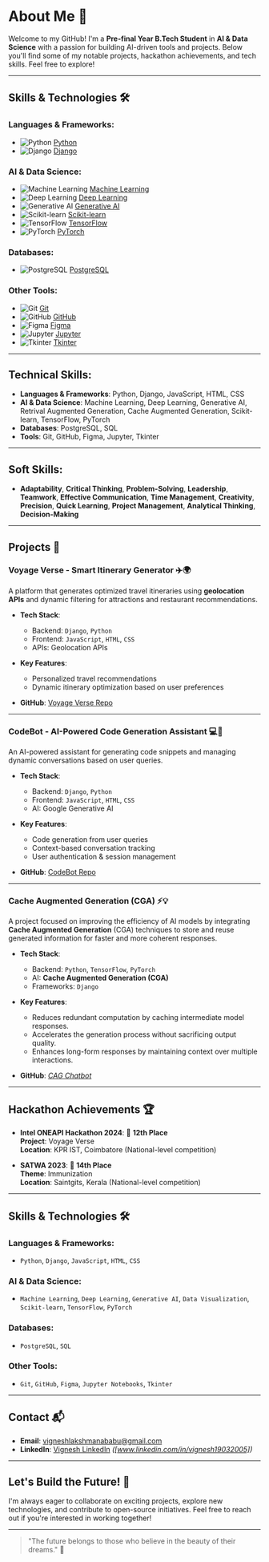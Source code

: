 # About Me 🚀

Welcome to my GitHub! I'm a **Pre-final Year B.Tech Student** in **AI & Data Science** with a passion for building AI-driven tools and projects. Below you'll find some of my notable projects, hackathon achievements, and tech skills. Feel free to explore!

---

## Skills & Technologies 🛠️

### **Languages & Frameworks**:
- ![Python](https://img.shields.io/badge/Python-3776AB?style=flat&logo=python&logoColor=white) [Python](https://www.python.org/)
- ![Django](https://img.shields.io/badge/Django-092E20?style=flat&logo=django&logoColor=white) [Django](https://www.djangoproject.com/)

### **AI & Data Science**:
- ![Machine Learning](https://img.shields.io/badge/Machine_Learning-F7DF1E?style=flat&logo=python&logoColor=black) [Machine Learning](https://scikit-learn.org/stable/supervised_learning.html)
- ![Deep Learning](https://img.shields.io/badge/Deep_Learning-FF6F00?style=flat&logo=tensorflow&logoColor=white) [Deep Learning](https://www.tensorflow.org/)
- ![Generative AI](https://img.shields.io/badge/Generative_AI-000000?style=flat&logo=github&logoColor=white) [Generative AI](https://www.sas.com/en_us/insights/analytics/generative-ai.html)
- ![Scikit-learn](https://img.shields.io/badge/Scikit--learn-F7931E?style=flat&logo=scikit-learn&logoColor=white) [Scikit-learn](https://scikit-learn.org/)
- ![TensorFlow](https://img.shields.io/badge/TensorFlow-FF6F00?style=flat&logo=tensorflow&logoColor=white) [TensorFlow](https://www.tensorflow.org/)
- ![PyTorch](https://img.shields.io/badge/PyTorch-EE4C2C?style=flat&logo=pytorch&logoColor=white) [PyTorch](https://pytorch.org/)

### **Databases**:
- ![PostgreSQL](https://img.shields.io/badge/PostgreSQL-336791?style=flat&logo=postgresql&logoColor=white) [PostgreSQL](https://www.postgresql.org/)

### **Other Tools**:
- ![Git](https://img.shields.io/badge/Git-F05032?style=flat&logo=git&logoColor=white) [Git](https://git-scm.com/)
- ![GitHub](https://img.shields.io/badge/GitHub-181717?style=flat&logo=github&logoColor=white) [GitHub](https://github.com/)
- ![Figma](https://img.shields.io/badge/Figma-F24E1E?style=flat&logo=figma&logoColor=white) [Figma](https://www.figma.com/)
- ![Jupyter](https://img.shields.io/badge/Jupyter-F37626?style=flat&logo=jupyter&logoColor=white) [Jupyter](https://jupyter.org/)
- ![Tkinter](https://img.shields.io/badge/Tkinter-00A6A6?style=flat&logo=tkinter&logoColor=white) [Tkinter](https://wiki.python.org/moin/TkInter)

---

## Technical Skills:
- **Languages & Frameworks**: Python, Django, JavaScript, HTML, CSS
- **AI & Data Science**: Machine Learning, Deep Learning, Generative AI, Retrival Augmented Generation, Cache Augmented Generation, Scikit-learn, TensorFlow, PyTorch
- **Databases**: PostgreSQL, SQL
- **Tools**: Git, GitHub, Figma, Jupyter, Tkinter

---

## Soft Skills:
- **Adaptability**, **Critical Thinking**, **Problem-Solving**, **Leadership**, **Teamwork**, **Effective Communication**, **Time Management**, **Creativity**, **Precision**, **Quick Learning**, **Project Management**, **Analytical Thinking**, **Decision-Making**

---

## Projects 🔧

### **Voyage Verse - Smart Itinerary Generator** ✈️🌍
A platform that generates optimized travel itineraries using **geolocation APIs** and dynamic filtering for attractions and restaurant recommendations.

- **Tech Stack**: 
  - Backend: `Django`, `Python`
  - Frontend: `JavaScript`, `HTML`, `CSS`
  - APIs: Geolocation APIs
  
- **Key Features**:
  - Personalized travel recommendations
  - Dynamic itinerary optimization based on user preferences

- **GitHub**: [Voyage Verse Repo](https://github.com/vignesh19032005/Voyage_Verse-GDG)

---

### **CodeBot - AI-Powered Code Generation Assistant** 💻🤖
An AI-powered assistant for generating code snippets and managing dynamic conversations based on user queries.

- **Tech Stack**: 
  - Backend: `Django`, `Python`
  - Frontend: `JavaScript`, `HTML`, `CSS`
  - AI: Google Generative AI
  
- **Key Features**:
  - Code generation from user queries
  - Context-based conversation tracking
  - User authentication & session management

- **GitHub**: [CodeBot Repo](https://github.com/vignesh19032005/CodeBot)

---
### **Cache Augmented Generation (CGA)** ⚡💡
A project focused on improving the efficiency of AI models by integrating **Cache Augmented Generation** (CGA) techniques to store and reuse generated information for faster and more coherent responses. 

- **Tech Stack**: 
  - Backend: `Python`, `TensorFlow`, `PyTorch`
  - AI: **Cache Augmented Generation (CGA)**
  - Frameworks: `Django`
  
- **Key Features**:
  - Reduces redundant computation by caching intermediate model responses.
  - Accelerates the generation process without sacrificing output quality.
  - Enhances long-form responses by maintaining context over multiple interactions.

- **GitHub**: *[CAG Chatbot](https://github.com/vignesh19032005/CAG-Chatbot)*
---

## Hackathon Achievements 🏆

- **Intel ONEAPI Hackathon 2024**: 🥉 **12th Place**  
  **Project**: Voyage Verse  
  **Location**: KPR IST, Coimbatore (National-level competition)

- **SATWA 2023**: 🥈 **14th Place**  
  **Theme**: Immunization  
  **Location**: Saintgits, Kerala (National-level competition)

---

## Skills & Technologies 🛠️

### **Languages & Frameworks**:
- `Python`, `Django`, `JavaScript`, `HTML`, `CSS`
  
### **AI & Data Science**:
- `Machine Learning`, `Deep Learning`, `Generative AI`, `Data Visualization`, `Scikit-learn`, `TensorFlow`, `PyTorch`

### **Databases**:
- `PostgreSQL`, `SQL`

### **Other Tools**:
- `Git`, `GitHub`, `Figma`, `Jupyter Notebooks`, `Tkinter`

---

## Contact 📬

- **Email**: [vigneshlakshmanababu@gmail.com](mailto:vigneshlakshmanababu@gmail.com)
- **LinkedIn**: [Vignesh LinkedIn](#) *([www.linkedin.com/in/vignesh19032005])*
---

## Let's Build the Future! 🚀

I'm always eager to collaborate on exciting projects, explore new technologies, and contribute to open-source initiatives. Feel free to reach out if you're interested in working together!

---
> "The future belongs to those who believe in the beauty of their dreams." 🌟

